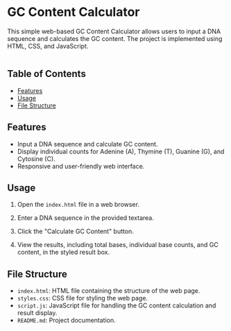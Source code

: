 # GC Content Calculator

This simple web-based GC Content Calculator allows users to input a DNA sequence and calculates the GC content. The project is implemented using HTML, CSS, and JavaScript.

<center><img scr="https://github.com/IDrDomino/GC-Content-Calc/assets/154571800/78d8a243-1e3a-4a1d-be24-a65a45663507"></center>


## Table of Contents
- [Features](#features)
- [Usage](#usage)
- [File Structure](#file-structure)

## Features
- Input a DNA sequence and calculate GC content.
- Display individual counts for Adenine (A), Thymine (T), Guanine (G), and Cytosine (C).
- Responsive and user-friendly web interface.

## Usage

1. Open the `index.html` file in a web browser.

2. Enter a DNA sequence in the provided textarea.

3. Click the "Calculate GC Content" button.

4. View the results, including total bases, individual base counts, and GC content, in the styled result box.

## File Structure

- `index.html`: HTML file containing the structure of the web page.
- `styles.css`: CSS file for styling the web page.
- `script.js`: JavaScript file for handling the GC content calculation and result display.
- `README.md`: Project documentation.

